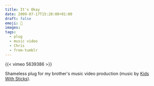```yaml
---
title: It's Okay
date: 2009-07-17T15:20:00+01:00
draft: false
emoji: 🎸
images:
tags:
  - plug
  - music video
  - Chris
  - from-tumblr
---
```

{{< vimeo 5639386 >}}

Shameless plug for my brother's music video production (music by [Kids With Sticks](https://www.facebook.com/people/Kids-With-Sticks/100067452183216/)).
